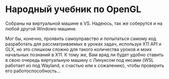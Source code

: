# Народный учебник по OpenGL

Собраны на виртуальной машине в VS. Надеюсь, так же соберутся и на
любой другой Windows-машине.

Мог бы, конечно, проявить самоуправство и попытаться самому код разработать
для рассматриваемых в уроках задач, используя X11 API и GLX, но это слишком
сложно для такого количества уроков и моих начальных познаний в X11. К тому же,
Вам вряд ли будет удобно ставить в свою очередь виртуальную машину с Линуксом
под иксами (WSL работает из под Wayland, к счастью или к сожалению), чтобы
проверить его работоспособность...
